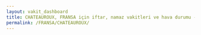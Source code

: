 ```yaml
---
layout: vakit_dashboard
title: CHATEAUROUX, FRANSA için iftar, namaz vakitleri ve hava durumu - ilçe/eyalet seç
permalink: /FRANSA/CHATEAUROUX/
---
```


<script type="text/javascript">
  var GLOBAL_COUNTRY = 'FRANSA';
  var GLOBAL_CITY = 'CHATEAUROUX';
  var GLOBAL_STATE = '';
  var lat = 72;
  var lon = 21;
</script>
